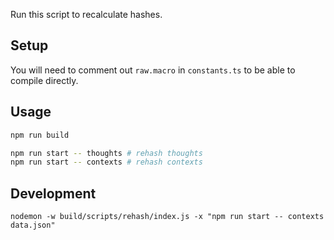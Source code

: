 Run this script to recalculate hashes.

## Setup

You will need to comment out `raw.macro` in `constants.ts` to be able to compile directly.

## Usage

```sh
npm run build

npm run start -- thoughts # rehash thoughts
npm run start -- contexts # rehash contexts
```

## Development

```
nodemon -w build/scripts/rehash/index.js -x "npm run start -- contexts data.json"
```
